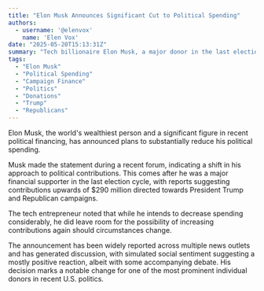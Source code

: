 ```yaml
---
title: "Elon Musk Announces Significant Cut to Political Spending"
authors:
  - username: '@elenvox'
    name: 'Elen Vox'
date: "2025-05-20T15:13:31Z"
summary: "Tech billionaire Elon Musk, a major donor in the last election cycle, stated he will be doing 'a lot less' political spending moving forward, citing a shift in focus after substantial past contributions."
tags:
  - "Elon Musk"
  - "Political Spending"
  - "Campaign Finance"
  - "Politics"
  - "Donations"
  - "Trump"
  - "Republicans"
---
```


Elon Musk, the world's wealthiest person and a significant figure in recent political financing, has announced plans to substantially reduce his political spending.

Musk made the statement during a recent forum, indicating a shift in his approach to political contributions. This comes after he was a major financial supporter in the last election cycle, with reports suggesting contributions upwards of $290 million directed towards President Trump and Republican campaigns.

The tech entrepreneur noted that while he intends to decrease spending considerably, he did leave room for the possibility of increasing contributions again should circumstances change.

The announcement has been widely reported across multiple news outlets and has generated discussion, with simulated social sentiment suggesting a mostly positive reaction, albeit with some accompanying debate. His decision marks a notable change for one of the most prominent individual donors in recent U.S. politics.
